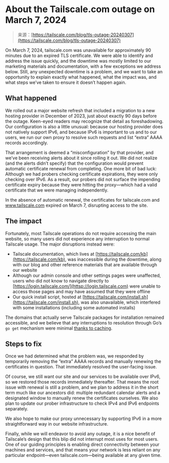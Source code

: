 <!--yml
category: 未分类
date: 2024-05-29 12:48:07
-->

# About the Tailscale.com outage on March 7, 2024

> 来源：[https://tailscale.com/blog/tls-outage-20240307](https://tailscale.com/blog/tls-outage-20240307)

On March 7, 2024, tailscale.com was unavailable for approximately 90 minutes due to an expired TLS certificate. We were able to identify and address the issue quickly, and the downtime was mostly limited to our marketing materials and documentation, with a few exceptions we address below. Still, any unexpected downtime is a problem, and we want to take an opportunity to explain exactly what happened, what the impact was, and what steps we’ve taken to ensure it doesn’t happen again.

## What happened[](#what-happened)

We rolled out a major website refresh that included a migration to a new hosting provider in December of 2023, just about exactly 90 days before the outage. Keen-eyed readers may recognize that detail as foreshadowing. Our configuration is also a little unusual: because our hosting provider does not natively support IPv6, and because IPv6 is important to us and to our users, we run our own proxy to resolve such requests and list “extra” AAAA records accordingly.

That arrangement is deemed a “misconfiguration” by that provider, and we’ve been receiving alerts about it since rolling it out. We did not realize (and the alerts didn’t specify) that the configuration would prevent automatic certificate renewal from completing. One more bit of bad luck: Although we had probers checking certificate expirations, they were only checking over IPv6\. As a result, our probers did not surface the impending certificate expiry because they were hitting the proxy—which had a valid certificate that we were managing independently.

In the absence of automatic renewal, the certificates for tailscale.com and www.tailscale.com expired on March 7, disrupting access to the site.

## The impact[](#the-impact)

Fortunately, most Tailscale operations do not require accessing the main website, so many users did not experience any interruption to normal Tailscale usage. The major disruptions instead were:

*   Tailscale documentation, which lives at [https://tailscale.com/kb](https://tailscale.com/kb), was inaccessible during the downtime, along with our blog and other reference materials that are available through our website
*   Although our admin console and other settings pages were unaffected, users who did not know to navigate directly to [https://login.tailscale.com/](httsp://login.tailscale.com) were unable to access those pages and may have assumed that they were offline
*   Our quick install script, hosted at [https://tailscale.com/install.sh](https://tailscale.com/install.sh), was also unavailable, which interfered with some installations (including some automated installs)

The domains that actually serve Tailscale packages for installation remained accessible, and we believe that any interruptions to resolution through Go’s `go get` mechanism were minimal [thanks to caching](https://go.dev/blog/supply-chain#the-vcs-is-the-source-of-truth).

## Steps to fix[](#steps-to-fix)

Once we had determined what the problem was, we responded by temporarily removing the “extra” AAAA records and manually renewing the certificates in question. That immediately resolved the user-facing issue.

Of course, we still want our site and our services to be available over IPv6, so we restored those records immediately thereafter. That means the root issue with renewal is still a problem, and we plan to address it in the short term much like our ancestors did: multiple redundant calendar alerts and a designated window to manually renew the certificates ourselves. We also plan to update our prober infrastructure to check IPv4 and IPv6 endpoints separately.

We also hope to make our proxy unnecessary by supporting IPv6 in a more straightforward way in our website infrastructure.

Finally, while we will endeavor to avoid any outage, it is a nice benefit of Tailscale’s design that this blip did not interrupt most uses for most users. One of our guiding principles is enabling direct connectivity between your machines and services, and that means your network is less reliant on any particular endpoint—even tailscale.com—being available at any given time.